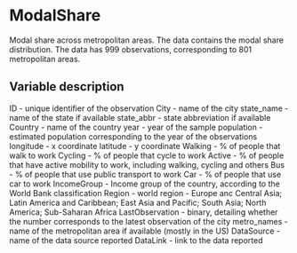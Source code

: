 # ModalShare
Modal share across metropolitan areas.
The data contains the modal share distribution. The data has 999 observations, corresponding to 801 metropolitan areas. 

## Variable description
ID - unique identifier of the observation
City - name of the city
state_name - name of the state if available
state_abbr - state abbreviation if available
Country - name of the country
year - year of the sample
population - estimated population corresponding to the year of the observations
longitude - x coordinate
latitude - y coordinate
Walking - % of people that walk to work
Cycling - % of people that cycle to work
Active - % of people that have active mobility to work, including walking, cycling and others
Bus - % of people that use public transport to work
Car - % of people that use car to work
IncomeGroup - Income group of the country, according to the World Bank classification
Region - world region  - Europe anc Central Asia; Latin America and Caribbean; East Asia and Pacific; South Asia; North America; Sub-Saharan Africa
LastObservation - binary, detailing whether the number corresponds to the latest observation of the city
metro_names - name of the metropolitan area if available (mostly in the US)
DataSource - name of the data source reported
DataLink -  link to the data reported

